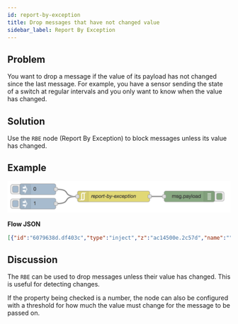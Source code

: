 ```yaml
---
id: report-by-exception
title: Drop messages that have not changed value
sidebar_label: Report By Exception
---
```


## Problem

You want to drop a message if the value of its payload has not changed since the
last message. For example, you have a sensor sending the state of a switch at
regular intervals and you only want to know when the value has changed.

## Solution

Use the <code class="node">RBE</code> node (Report By Exception) to block messages
unless its value has changed.

## Example

![](../assets/flowControl/report-by-exception.png)

<b>Flow JSON</b>

```json
[{"id":"6079638d.df403c","type":"inject","z":"ac14500e.2c57d","name":"","topic":"","payload":"0","payloadType":"num","repeat":"","crontab":"","once":false,"onceDelay":0.1,"x":90,"y":1500,"wires":[["87129503.c7b358"]]},{"id":"87129503.c7b358","type":"rbe","z":"ac14500e.2c57d","name":"report-by-exception","func":"deadband","gap":"","start":"","inout":"out","property":"payload","x":300,"y":1520,"wires":[["5e2ffc27.c61dd4"]]},{"id":"5e2ffc27.c61dd4","type":"debug","z":"ac14500e.2c57d","name":"","active":true,"tosidebar":true,"console":false,"tostatus":false,"complete":"payload","targetType":"msg","x":510,"y":1520,"wires":[]},{"id":"2dc49f96.3070c","type":"inject","z":"ac14500e.2c57d","name":"","topic":"","payload":"1","payloadType":"num","repeat":"","crontab":"","once":false,"onceDelay":0.1,"x":90,"y":1540,"wires":[["87129503.c7b358"]]}]
```


## Discussion

The <code class="node">RBE</code> can be used to drop messages unless their value
has changed. This is useful for detecting changes.

If the property being checked is a number, the node can also be configured with
a threshold for how much the value must change for the message to be passed on.
